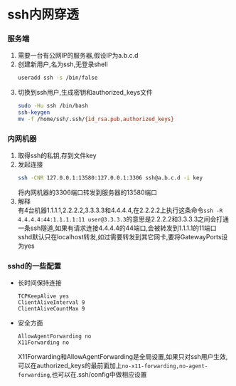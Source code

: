 # ssh内网穿透
### 服务端
1. 需要一台有公网IP的服务器,假设IP为a.b.c.d
2. 创建新用户,名为ssh,无登录shell
    ```bash
    useradd ssh -s /bin/false
    ```
3. 切换到ssh用户,生成密钥和authorized_keys文件
    ```bash
    sudo -Hu ssh /bin/bash
    ssh-keygen
    mv -f /home/ssh/.ssh/{id_rsa.pub,authorized_keys}
    ```
### 内网机器
1. 取得ssh的私钥,存到文件key
2. 发起连接
    ```bash
    ssh -CNR 127.0.0.1:13580:127.0.0.1:3306 ssh@a.b.c.d -i key
    ```
    将内网机器的3306端口转发到服务器的13580端口
3. 解释  
有4台机器1.1.1.1,2.2.2.2,3.3.3.3和4.4.4.4,在2.2.2.2上执行这条命令`ssh -R 4.4.4.4:44:1.1.1.1:11 user@3.3.3.3`的意思是2.2.2.2和3.3.3.3之间会打通一条ssh隧道,如果有请求连接4.4.4.4的44端口,会被转发到1.1.1.1的11端口  
sshd默认只在localhost转发,如过需要转发到其它网卡,要将GatewayPorts设为yes
### sshd的一些配置
* 长时间保持连接
    ```
    TCPKeepAlive yes
    ClientAliveInterval 9
    ClientAliveCountMax 9
    ```
* 安全方面
    ```
    AllowAgentForwarding no
    X11Forwarding no
    ```
    X11Forwarding和AllowAgentForwarding是全局设置,如果只对ssh用户生效,可以在authorized_keys的最前面加上`no-x11-forwarding,no-agent-forwarding`,也可以在.ssh/config中做相应设置
